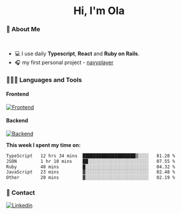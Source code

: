 <h1 align="center">Hi, I'm Ola</h1>

### 💅 About Me

<br/>

- 💻 I use daily **Typescript**, **React** and **Ruby on Rails**.
- 🎧 my first personal project - [navyplayer](https://navyplayer.netlify.app/)

### 👩🏻‍💻 Languages and Tools

#### Frontend

[![Frontend](https://skillicons.dev/icons?i=react,nextjs,ts,js,html,css,scss,tailwind)](https://skillicons.dev)

#### Backend
[![Backend](https://skillicons.dev/icons?i=nodejs,express,nestjs,rails,graphql)](https://skillicons.dev)

**This week I spent my time on:**

<!--START_SECTION:waka-->

```txt
TypeScript   12 hrs 34 mins  ████████████████████▒░░░░   81.28 %
JSON         1 hr 10 mins    ██░░░░░░░░░░░░░░░░░░░░░░░   07.55 %
Ruby         40 mins         █░░░░░░░░░░░░░░░░░░░░░░░░   04.32 %
JavaScript   23 mins         ▓░░░░░░░░░░░░░░░░░░░░░░░░   02.48 %
Other        20 mins         ▓░░░░░░░░░░░░░░░░░░░░░░░░   02.19 %
```

<!--END_SECTION:waka-->

### 📨 Contact
  
[![Linkedin](https://skillicons.dev/icons?i=linkedin)](https://linkedin.com/in/aleksandra-kamińska)
